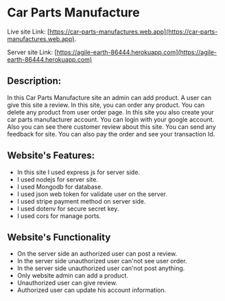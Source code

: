# Car Parts Manufacture

Live site Link: [https://car-parts-manufactures.web.app](https://car-parts-manufactures.web.app).

Server site Link: [https://agile-earth-86444.herokuapp.com](https://agile-earth-86444.herokuapp.com)

## Description:

In this Car Parts Manufacture site an admin can add product. A user can give this site a review. In this site, you can order any product. You can delete any product from user order page. In this site you also create your car parts manufacturer account. You can login with your google account. Also you can see there customer review about this site. You can send any feedback for site. You can also pay the order and see your transaction Id.

## Website's Features:

* In this site I used express js for server side.
* I used nodejs for server site.
* I used Mongodb for database.
* I used json web token for validate user on the server.
* I used stripe payment method on server side.
* I used dotenv for secure secret key.
* I used cors for manage ports.

## Website's Functionality

* On the server side an authorized user can post a review.
* In the server side unauthorized user can'not see user order.
* In the server side unauthorized user can'not post anything.
* Only website admin can add a product.
* Unauthorized user can give review.
* Authorized user can update his account information.